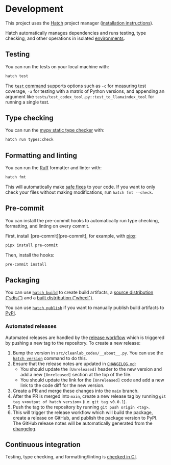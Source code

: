 # Development

This project uses the [Hatch] project manager ([installation instructions][hatch-install]).

Hatch automatically manages dependencies and runs testing, type checking, and other operations in isolated [environments][hatch-environments].

[Hatch]: https://hatch.pypa.io/
[hatch-install]: https://hatch.pypa.io/latest/install/
[hatch-environments]: https://hatch.pypa.io/latest/environment/

## Testing

You can run the tests on your local machine with:

```bash
hatch test
```

The [`test` command][hatch-test] supports options such as `-c` for measuring test coverage, `-a` for testing with a matrix of Python versions, and appending an argument like `tests/test_codex_tool.py::test_to_llamaindex_tool` for running a single test.

[hatch-test]: https://hatch.pypa.io/latest/tutorials/testing/overview/

## Type checking

You can run the [mypy static type checker][mypy] with:

```bash
hatch run types:check
```

[mypy]: https://mypy-lang.org/

## Formatting and linting

You can run the [Ruff][ruff] formatter and linter with:

```bash
hatch fmt
```

This will automatically make [safe fixes][fix-safety] to your code. If you want to only check your files without making modifications, run `hatch fmt --check`.

[ruff]: https://github.com/astral-sh/ruff
[fix-safety]: https://docs.astral.sh/ruff/linter/#fix-safety

## Pre-commit

You can install the pre-commit hooks to automatically run type checking, formatting, and linting on every commit.

First, install [pre-commit][pre-commit], for example, with [pipx]:

```bash
pipx install pre-commit
```

Then, install the hooks:

```bash
pre-commit install
```

[pipx]: https://pipx.pypa.io/

## Packaging

You can use [`hatch build`][hatch-build] to create build artifacts, a [source distribution ("sdist")][sdist] and a [built distribution ("wheel")][bdist].

You can use [`hatch publish`][hatch-publish] if you want to manually publish build artifacts to [PyPI][pypi].

[hatch-build]: https://hatch.pypa.io/latest/build/
[sdist]: https://packaging.python.org/en/latest/glossary/#term-Source-Distribution-or-sdist
[bdist]: https://packaging.python.org/en/latest/glossary/#term-Built-Distribution
[hatch-publish]: https://hatch.pypa.io/latest/publish/
[pypi]: https://pypi.org/

### Automated releases

Automated releases are handled by the [release workflow][release-workflow] which is triggered by pushing a new tag to the repository. To create a new release:

1. Bump the version in `src/cleanlab_codex/__about__.py`. You can use the [`hatch version`][hatch-version] command to do this.
2. Ensure that the release notes are updated in [`CHANGELOG.md`][changelog]:
    - You should update the `[Unreleased]` header to the new version and add a new `[Unreleased]` section at the top of the file.
    - You should update the link for the `[Unreleased]` code and add a new link to the code diff for the new version.
3. Create a PR and merge these changes into the `main` branch.
4. After the PR is merged into `main`, create a new release tag by running `git tag v<output of hatch version>` (i.e. `git tag v0.0.1`).
5. Push the tag to the repository by running `git push origin <tag>`.
6. This will trigger the release workflow which will build the package, create a release on GitHub, and publish the package version to PyPI. The GitHub release notes will be automatically generated from the [changelog].

[release-workflow]: .github/workflows/release.yml
[hatch-version]: https://hatch.pypa.io/latest/version/#updating
[changelog]: CHANGELOG.md

## Continuous integration

Testing, type checking, and formatting/linting is [checked in CI][ci].

[ci]: .github/workflows/ci.yml

